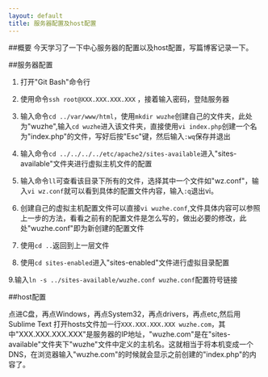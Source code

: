 ```yaml
---
layout: default
title: 服务器配置及host配置
---
```

##概要
今天学习了一下中心服务器的配置以及host配置，写篇博客记录一下。

##服务器配置
1. 打开"Git Bash"命令行

2. 使用命令`ssh root@XXX.XXX.XXX.XXX`
，接着输入密码，登陆服务器

3. 输入命令`cd ../var/www/html`，使用`mkdir wuzhe`创建自己的文件夹，此处为"wuzhe",输入`cd wuzhe`进入该文件夹，直接使用`vi index.php`创建一个名为"index.php"的文件，写好后按"Esc"键，然后输入`:wq`保存并退出

4. 输入命令`cd ../../../../etc/apache2/sites-available`进入"sites-available"文件夹进行虚拟主机文件的配置

5. 输入命令`ll`可查看该目录下所有的文件，选择其中一个文件如"wz.conf"，输入`vi wz.conf`就可以看到具体的配置文件内容，输入`:q`退出vi。

6. 创建自己的虚拟主机配置文件可以直接`vi wuzhe.conf`,文件具体内容可以参照上一步的方法，看看之前有的配置文件是怎么写的，做出必要的修改，此处"wuzhe.conf"即为新创建的配置文件

7. 使用`cd ..`返回到上一层文件

8. 使用`cd sites-enabled`进入"sites-enabled"文件进行虚拟目录配置

9.输入`ln -s ../sites-available/wuzhe.conf wuzhe.conf`配置符号链接

##host配置

点进C盘，再点Windows，再点System32，再点drivers，再点etc,然后用 Sublime Text 打开hosts文件加一行`XXX.XXX.XXX.XXX wuzhe.com`，其中"XXX.XXX.XXX.XXX"是服务器的IP地址，"wuzhe.com"是在"sites-available"文件夹下"wuzhe"文件中定义的主机名。这就相当于将本机变成一个DNS，在浏览器输入"wuzhe.com"的时候就会显示之前创建的"index.php"的内容了。




